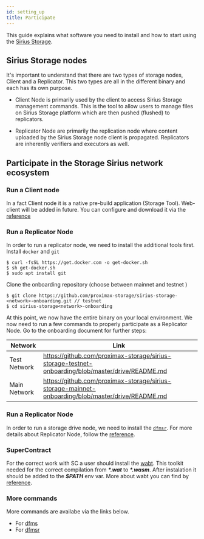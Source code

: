 ```yaml
---
id: setting_up
title: Participate
---
```

This guide explains what software you need to install and how to start using the [Sirius Storage](what_is.md).

## Sirius Storage nodes

It's important to understand that there are two types of storage nodes, Client and a Replicator. This two types are all in the different binary and each has its own purpose.

- Client Node is primarily used by the client to access Sirius Storage management commands. This is the tool to allow users to manage files on Sirius Storage platform which are then pushed (flushed) to replicators.

- Replicator Node are primarily the replication node where content uploaded by the Sirius Storage node client is propagated. Replicators are inherently verifiers and executors as well.

## Participate in the Storage Sirius network ecosystem

### Run a Client node
In a fact Client node it is a native pre-build application (Storage Tool). Web-client will be added in future.
You can configure and download it via the [reference](https://github.com/proximax-storage/xpx-testnet-chain-onboarding/blob/storage-tool/storage-tool/README.md)

### Run a Replicator Node
In order to run a replicator node, we need to install the additional tools first. Install `docker` and `git`
```
$ curl -fsSL https://get.docker.com -o get-docker.sh
$ sh get-docker.sh
$ sudo apt install git
```

Clone the onboarding repository (choose between mainnet and testnet <network> )
```
$ git clone https://github.com/proximax-storage/sirius-storage-<network>-onboarding.git // testnet
$ cd sirius-storage<network>-onboarding
```

At this point, we now have the entire binary on your local environment. We now need to run a few commands to properly participate as a Replicator Node.
Go to the onboarding document for further steps:

|Network|Link|
|---|---
|Test Network|https://github.com/proximax-storage/sirius-storage-testnet-onboarding/blob/master/drive/README.md
|Main Network|https://github.com/proximax-storage/sirius-storage-mainnet-onboarding/blob/master/drive/README.md

### Run a Replicator Node
In order to run a storage drive node, we need to install the [`dfmsr`](../cli/dfmsr/dfmsr.md).
For more details about Replicator Node, follow the [reference](../cli/dfmsr/dfmsr.md).

### SuperContract
For the correct work with SC a user should install the [wabt](https://github.com/WebAssembly/wabt/tree/1.0.13). This toolkit needed for the correct compilation from **_\*.wat_** to **_\*.wasm_**. After instalation it should be added to the **_$PATH_** env var. More about wabt you can find by [reference](https://github.com/WebAssembly/wabt/tree/1.0.13).

### More commands
More commands are availabe via the links below.
- For [dfms](../cli/dfms/dfms.md)
- For [dfmsr](../cli/dfmsr/dfmsr.md)


